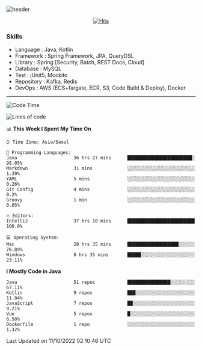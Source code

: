 <!-- Github Profile Readme로 프로필 꾸미기 : https://zzsza.github.io/development/2020/07/10/make-github-profile-readme/ -->

<!-- github theme -->
  <!-- 
    ![header](https://capsule-render.vercel.app/api?type=slice&color=e0f0e3&height=150&section=header&text=beasy&fontSize=45)
  -->
  ![header](https://capsule-render.vercel.app/api?type=soft&color=e0f0e3&height=150&section=header&text=Choi-YongSeok&fontSize=55&animation=twinkling)


<!-- hits count : https://hits.seeyoufarm.com/ -->
<div align=center>
    
  [![Hits](https://hits.seeyoufarm.com/api/count/incr/badge.svg?url=https%3A%2F%2Fgithub.com%2Fchoi-ys&count_bg=%2379C83D&title_bg=%23555555&icon=&icon_color=%23E7E7E7&title=hits&edge_flat=false)](https://hits.seeyoufarm.com)

</div>


<!-- Committed Top Lang -->
<div align=center>
</div>


### Skills
 - Language : Java, Kotlin
 - Framework : Spring Framework, JPA, QueryDSL
 - Library : Spring [Security, Batch, REST Docs, Cloud]
 - Database : MySQL
 - Test : jUnit5, Mockito
 - Repository : Kafka, Redis
 - DevOps : AWS (ECS+fargate, ECR, S3, Code Build & Deploy), Docker

---

<!--START_SECTION:waka-->
![Code Time](http://img.shields.io/badge/Code%20Time-3%2C045%20hrs%2028%20mins-blue)

![Lines of code](https://img.shields.io/badge/From%20Hello%20World%20I%27ve%20Written-338%20Thousand%20lines%20of%20code-blue)

📊 **This Week I Spent My Time On** 

```text
⌚︎ Time Zone: Asia/Seoul

💬 Programming Languages: 
Java                     36 hrs 27 mins      ████████████████████████░   98.05% 
Markdown                 31 mins             ░░░░░░░░░░░░░░░░░░░░░░░░░   1.39% 
YAML                     5 mins              ░░░░░░░░░░░░░░░░░░░░░░░░░   0.26% 
Git Config               4 mins              ░░░░░░░░░░░░░░░░░░░░░░░░░   0.2% 
Groovy                   1 min               ░░░░░░░░░░░░░░░░░░░░░░░░░   0.05%

🔥 Editors: 
IntelliJ                 37 hrs 10 mins      █████████████████████████   100.0%

💻 Operating System: 
Mac                      28 hrs 35 mins      ███████████████████░░░░░░   76.89% 
Windows                  8 hrs 35 mins       █████░░░░░░░░░░░░░░░░░░░░   23.11%

```

**I Mostly Code in Java** 

```text
Java                     51 repos            ████████████████░░░░░░░░░   67.11% 
Kotlin                   9 repos             ███░░░░░░░░░░░░░░░░░░░░░░   11.84% 
JavaScript               7 repos             ██░░░░░░░░░░░░░░░░░░░░░░░   9.21% 
Vue                      5 repos             █░░░░░░░░░░░░░░░░░░░░░░░░   6.58% 
Dockerfile               1 repo              ░░░░░░░░░░░░░░░░░░░░░░░░░   1.32%

```



 Last Updated on 11/10/2022 02:10:46 UTC
<!--END_SECTION:waka-->

<!-- 
![footer](https://capsule-render.vercel.app/api?section=footer&type=slice&color=e0f0e3)
-->

